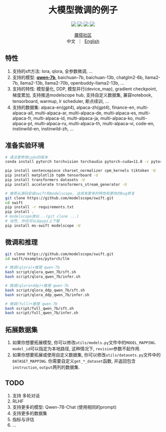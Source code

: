 
<h1 align="center">大模型微调的例子</h1>

<p align="center">
<img src="https://img.shields.io/badge/python-%E2%89%A53.8-5be.svg">
<img src="https://img.shields.io/badge/pytorch-%E2%89%A51.12%20%7C%20%E2%89%A52.0-orange.svg">
<a href="https://github.com/modelscope/modelscope/"><img src="https://img.shields.io/badge/modelscope-%E2%89%A51.8.1-5D91D4.svg"></a>
<a href="https://github.com/modelscope/swift/"><img src="https://img.shields.io/badge/ms--swift-%E2%89%A51.0.0-6FEBB9.svg">
</p>

<p align="center">
<a href="https://modelscope.cn/home">魔搭社区</a>
<br>
        中文&nbsp ｜ &nbsp<a href="README.md">English</a>
</p>


## 特性
1. 支持的sft方法: lora, qlora, 全参数微调, ...
2. 支持的模型: [**qwen-7b**](https://github.com/QwenLM/Qwen-7B), baichuan-7b, baichuan-13b, chatglm2-6b, llama2-7b, llama2-13b, llama2-70b, openbuddy-llama2-13b, ...
3. 支持的特性: 模型量化, DDP, 模型并行(device_map), gradient checkpoint, 梯度累加, 支持推送modelscope hub, 支持自定义数据集, 兼容notebook, tensorboard, warmup, lr scheduler, 断点续训, ...
4. 支持的数据集: alpaca-en(gpt4), alpaca-zh(gpt4), finance-en, multi-alpaca-all, multi-alpaca-ar, multi-alpaca-de, multi-alpaca-es, multi-alpaca-fr, multi-alpaca-id, multi-alpaca-ja, multi-alpaca-ko, multi-alpaca-pt, multi-alpaca-ru, multi-alpaca-th, multi-alpaca-vi, code-en, instinwild-en, instinwild-zh, ...


## 准备实验环境
```bash
# 请注意修改cuda的版本
conda install pytorch torchvision torchaudio pytorch-cuda=11.8 -c pytorch -c nvidia -y

pip install sentencepiece charset_normalizer cpm_kernels tiktoken -U
pip install matplotlib tqdm tensorboard -U
pip install transformers datasets -U
pip install accelerate transformers_stream_generator -U

# 推荐从源码安装swift和modelscope, 这具有更多的特性和更快的bug修复
git clone https://github.com/modelscope/swift.git
cd swift
pip install -r requirements.txt
pip install .
# modelscope类似...(git clone ...)
# 当然, 你也可以从pypi上下载
pip install ms-swift modelscope -U
```

## 微调和推理
```bash
git clone https://github.com/modelscope/swift.git
cd swift/examples/pytorch/llm

# 微调(qlora)+推理 qwen-7b
bash script/qlora_qwen_7b/sft.sh
bash script/qlora_qwen_7b/infer.sh

# 微调(qlora+ddp)+推理 qwen-7b
bash script/qlora_ddp_qwen_7b/sft.sh
bash script/qlora_ddp_qwen_7b/infer.sh

# 微调(full)+推理 qwen-7b
bash script/full_qwen_7b/sft.sh
bash script/full_qwen_7b/infer.sh
```

## 拓展数据集
1. 如果你想要拓展模型, 你可以修改`utils/models.py`文件中的`MODEL_MAPPING`. `model_id`可以指定为本地路径, 这种情况下, `revision`参数不起作用.
2. 如果你想要拓展或使用自定义数据集, 你可以修改`utils/datasets.py`文件中的`DATASET_MAPPING`. 你需要自定义`get_*_dataset`函数, 并返回包含`instruction`, `output`两列的数据集.

## TODO
1. 支持 多轮对话
2. RLHF
3. 支持更多的模型: Qwen-7B-Chat (使用相同的prompt)
4. 支持更多的数据集
5. 指标与评估
6. ...
